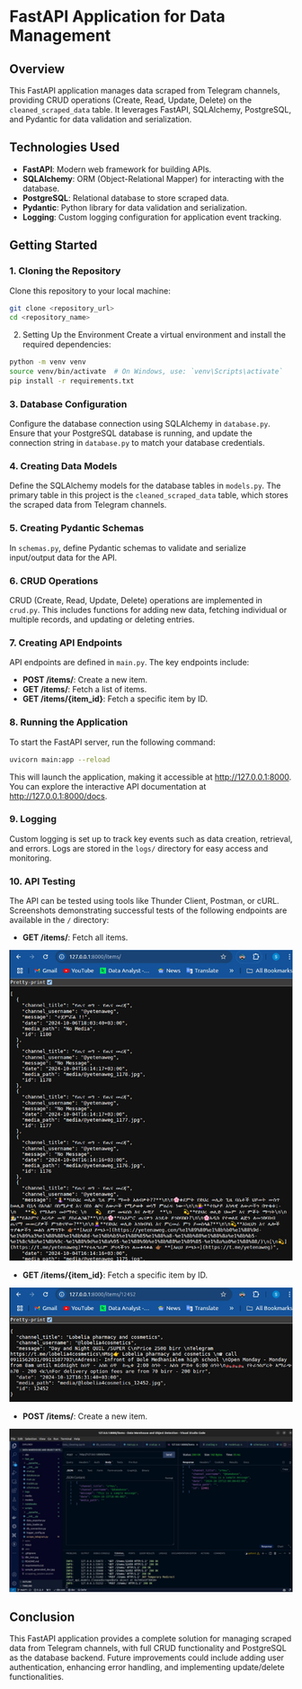 # FastAPI Application for Data Management

## Overview
This FastAPI application manages data scraped from Telegram channels, providing CRUD operations (Create, Read, Update, Delete) on the `cleaned_scraped_data` table. It leverages FastAPI, SQLAlchemy, PostgreSQL, and Pydantic for data validation and serialization.

## Technologies Used
- **FastAPI**: Modern web framework for building APIs.
- **SQLAlchemy**: ORM (Object-Relational Mapper) for interacting with the database.
- **PostgreSQL**: Relational database to store scraped data.
- **Pydantic**: Python library for data validation and serialization.
- **Logging**: Custom logging configuration for application event tracking.

## Getting Started

### 1. Cloning the Repository
Clone this repository to your local machine:

```bash
git clone <repository_url>
cd <repository_name>
```
2. Setting Up the Environment
Create a virtual environment and install the required dependencies:
```bash
python -m venv venv
source venv/bin/activate  # On Windows, use: `venv\Scripts\activate`
pip install -r requirements.txt
```
### 3. Database Configuration
Configure the database connection using SQLAlchemy in `database.py`. Ensure that your PostgreSQL database is running, and update the connection string in `database.py` to match your database credentials.

### 4. Creating Data Models
Define the SQLAlchemy models for the database tables in `models.py`. The primary table in this project is the `cleaned_scraped_data` table, which stores the scraped data from Telegram channels.

### 5. Creating Pydantic Schemas
In `schemas.py`, define Pydantic schemas to validate and serialize input/output data for the API.

### 6. CRUD Operations
CRUD (Create, Read, Update, Delete) operations are implemented in `crud.py`. This includes functions for adding new data, fetching individual or multiple records, and updating or deleting entries.

### 7. Creating API Endpoints
API endpoints are defined in `main.py`. The key endpoints include:

- **POST /items/**: Create a new item.
- **GET /items/**: Fetch a list of items.
- **GET /items/{item_id}**: Fetch a specific item by ID.

### 8. Running the Application
To start the FastAPI server, run the following command:

```bash
uvicorn main:app --reload
```
This will launch the application, making it accessible at http://127.0.0.1:8000. You can explore the interactive API documentation at http://127.0.0.1:8000/docs.

### 9. Logging
Custom logging is set up to track key events such as data creation, retrieval, and errors. Logs are stored in the `logs/` directory for easy access and monitoring.

### 10. API Testing
The API can be tested using tools like Thunder Client, Postman, or cURL. Screenshots demonstrating successful tests of the following endpoints are available in the `/` directory:

- **GET /items/**: Fetch all items.

![Sample Image](../all_items.jpg)

- **GET /items/{item_id}**: Fetch a specific item by ID.

![Sample Image](../one_item.jpg)

- **POST /items/**: Create a new item.

![Sample Image](../new_item.jpg)

## Conclusion
This FastAPI application provides a complete solution for managing scraped data from Telegram channels, with full CRUD functionality and PostgreSQL as the database backend. Future improvements could include adding user authentication, enhancing error handling, and implementing update/delete functionalities.
